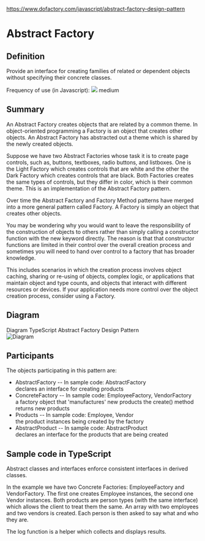 https://www.dofactory.com/javascript/abstract-factory-design-pattern
# Abstract Factory
## Definition
Provide an interface for creating families of related or dependent objects without specifying their concrete classes.

Frequency of use (in Javascript): ![](https://www.dofactory.com/images/use_medium.gif) medium

## Summary
An Abstract Factory creates objects that are related by a common theme. In object-oriented programming a Factory is an object that creates other objects. An Abstract Factory has abstracted out a theme which is shared by the newly created objects.

Suppose we have two Abstract Factories whose task it is to create page controls, such as, buttons, textboxes, radio buttons, and listboxes. One is the Light Factory which creates controls that are white and the other the Dark Factory which creates controls that are black. Both Factories creates the same types of controls, but they differ in color, which is their common theme. This is an implementation of the Abstract Factory pattern.

Over time the Abstract Factory and Factory Method patterns have merged into a more general pattern called Factory. A Factory is simply an object that creates other objects.

You may be wondering why you would want to leave the responsibility of the construction of objects to others rather than simply calling a constructor function with the new keyword directly. The reason is that that constructor functions are limited in their control over the overall creation process and sometimes you will need to hand over control to a factory that has broader knowledge.

This includes scenarios in which the creation process involves object caching, sharing or re-using of objects, complex logic, or applications that maintain object and type counts, and objects that interact with different resources or devices. If your application needs more control over the object creation process, consider using a Factory.


## Diagram
Diagram TypeScript Abstract Factory Design Pattern  
![Diagram](https://www.dofactory.com/images/diagrams/javascript/javascript-abstract-factory.jpg)

## Participants
The objects participating in this pattern are: 

- AbstractFactory -- In sample code: AbstractFactory  
declares an interface for creating products  
- ConcreteFactory -- In sample code: EmployeeFactory, VendorFactory  
a factory object that 'manufactures' new products
the create() method returns new products
- Products -- In sample code: Employee, Vendor  
the product instances being created by the factory  
- AbstractProduct -- In sample code: AbstractProduct  
declares an interface for the products that are being created

## Sample code in TypeScript
Abstract classes and interfaces enforce consistent interfaces in derived classes.

In the example we have two Concrete Factories: EmployeeFactory and VendorFactory. The first one creates Employee instances, the second one Vendor instances. Both products are person types (with the same interface) which allows the client to treat them the same. An array with two employees and two vendors is created. Each person is then asked to say what and who they are.

The log function is a helper which collects and displays results.

